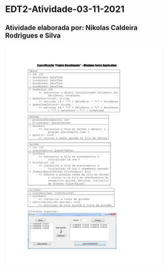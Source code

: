 # EDT2-Atividade-03-11-2021
## Atividade elaborada por: <b>Nikolas Caldeira Rodrigues e Silva
  ![Imagem PFD](https://github.com/NikolasCaldeira/EDT2-Atividade-03-11-2021/blob/main/projFila1_Atendimento.jpeg)
